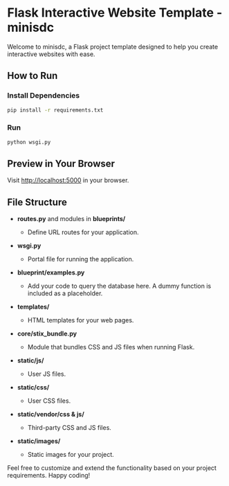 # Flask Interactive Website Template - minisdc

Welcome to minisdc, a Flask project template designed to help you create interactive websites with ease.

## How to Run

### Install Dependencies
```bash
pip install -r requirements.txt
```

### Run
```bash
python wsgi.py
```

## Preview in Your Browser
Visit [http://localhost:5000](http://localhost:5000) in your browser.

## File Structure

- **routes.py** and modules in **blueprints/**
  - Define URL routes for your application.

- **wsgi.py**
  - Portal file for running the application.

- **blueprint/examples.py**
  - Add your code to query the database here. A dummy function is included as a placeholder.

- **templates/**
  - HTML templates for your web pages.

- **core/stix_bundle.py**
  - Module that bundles CSS and JS files when running Flask.

- **static/js/**
  - User JS files.

- **static/css/**
  - User CSS files.

- **static/vendor/css & js/**
  - Third-party CSS and JS files.

- **static/images/**
  - Static images for your project.

Feel free to customize and extend the functionality based on your project requirements. Happy coding!
